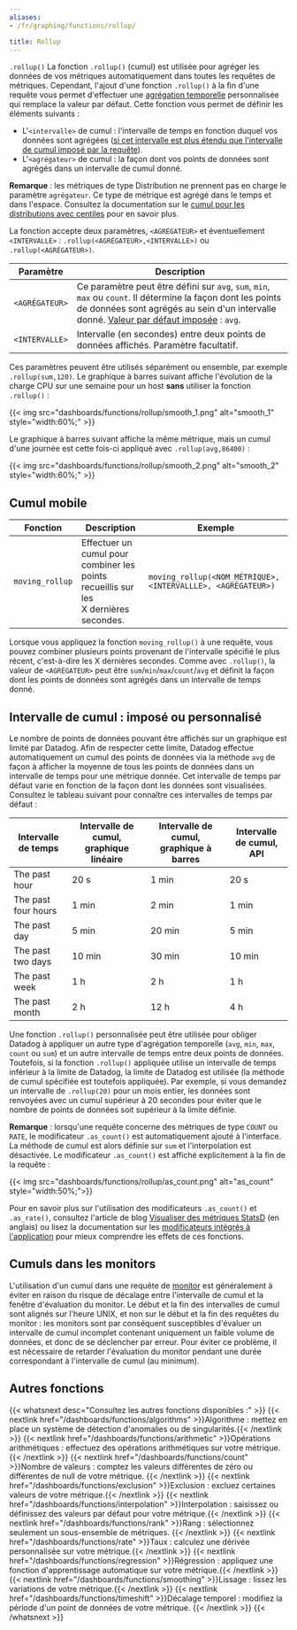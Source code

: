 ```yaml
---
aliases:
- /fr/graphing/functions/rollup/

title: Rollup
---
```


`.rollup()`
La fonction `.rollup()` (cumul) est utilisée pour agréger les données de vos métriques automatiquement dans toutes les requêtes de métriques. Cependant, l'ajout d'une fonction `.rollup()` à la fin d'une requête vous permet d'effectuer une [agrégation temporelle][1] personnalisée qui remplace la valeur par défaut. Cette fonction vous permet de définir les éléments suivants :

* L'`<intervalle>` de cumul : l'intervalle de temps en fonction duquel vos données sont agrégées ([si cet intervalle est plus étendu que l'intervalle de cumul imposé par la requête](#intervalle-de-cumul-impose-ou-personnalise)).
* L'`<agrégateur>` de cumul : la façon dont vos points de données sont agrégés dans un intervalle de cumul donné.

**Remarque** : les métriques de type Distribution ne prennent pas en charge le paramètre `agrégateur`. Ce type de métrique est agrégé dans le temps et dans l'espace. Consultez la documentation sur le [cumul pour les distributions avec centiles][2] pour en savoir plus.

La fonction accepte deux paramètres, `<AGRÉGATEUR>` et éventuellement `<INTERVALLE>` : `.rollup(<AGRÉGATEUR>,<INTERVALLE>)` ou `.rollup(<AGRÉGATEUR>)`.

| Paramètre  | Description                                                                                                     |
|------------|-----------------------------------------------------------------------------------------------------------------|
| `<AGRÉGATEUR>` | Ce paramètre peut être défini sur `avg`, `sum`, `min`, `max` ou `count`. Il détermine la façon dont les points de données sont agrégés au sein d'un intervalle donné. [Valeur par défaut imposée](#intervalle-de-cumul-impose-ou-personnalise) : `avg`. |
| `<INTERVALLE>`   | Intervalle (en secondes) entre deux points de données affichés. Paramètre facultatif.                                            |

Ces paramètres peuvent être utilisés séparément ou ensemble, par exemple `.rollup(sum,120)`. Le graphique à barres suivant affiche l'évolution de la charge CPU sur une semaine pour un host **sans** utiliser la fonction `.rollup()` :

{{< img src="dashboards/functions/rollup/smooth_1.png" alt="smooth_1" style="width:60%;" >}}

Le graphique à barres suivant affiche la même métrique, mais un cumul d'une journée est cette fois-ci appliqué avec `.rollup(avg,86400)` :

{{< img src="dashboards/functions/rollup/smooth_2.png" alt="smooth_2" style="width:60%;" >}}

## Cumul mobile


| Fonction        | Description                                    | Exemple |
|------------------|------------------------------------------------|------------------|
| `moving_rollup` | Effectuer un cumul pour combiner les points recueillis sur les X dernières secondes. | `moving_rollup(<NOM_MÉTRIQUE>, <INTERVALLLE>, <AGRÉGATEUR>)` |


Lorsque vous appliquez la fonction `moving_rollup()` à une requête, vous pouvez combiner plusieurs points provenant de l'intervalle spécifié le plus récent, c'est-à-dire les X dernières secondes. Comme avec `.rollup()`, la valeur de `<AGRÉGATEUR>` peut être `sum`/`min`/`max`/`count`/`avg` et définit la façon dont les points de données sont agrégés dans un intervalle de temps donné.

## Intervalle de cumul : imposé ou personnalisé

Le nombre de points de données pouvant être affichés sur un graphique est limité par Datadog. Afin de respecter cette limite, Datadog effectue automatiquement un cumul des points de données via la méthode `avg` de façon à afficher la moyenne de tous les points de données dans un intervalle de temps pour une métrique donnée. Cet intervalle de temps par défaut varie en fonction de la façon dont les données sont visualisées. Consultez le tableau suivant pour connaître ces intervalles de temps par défaut :

| Intervalle de temps           | Intervalle de cumul, graphique linéaire | Intervalle de cumul, graphique à barres | Intervalle de cumul, API |
|---------------------|-----------------------------|----------------------------|----------------------|
| The past hour       | 20 s                         | 1 min                         | 20 s                  |
| The past four hours    | 1 min                          | 2 min                         | 1 min                   |
| The past day        | 5 min                          | 20 min                        | 5 min                   |
| The past two days     | 10 min                         | 30 min                        | 10 min                  |
| The past week       | 1 h                         | 2 h                        | 1 h                  |
| The past month      | 2 h                         | 12 h                       | 4 h                  |

Une fonction `.rollup()` personnalisée peut être utilisée pour obliger Datadog à appliquer un autre type d'agrégation temporelle (`avg`, `min`, `max`, `count` ou `sum`) et un autre intervalle de temps entre deux points de données. Toutefois, si la fonction `.rollup()` appliquée utilise un intervalle de temps inférieur à la limite de Datadog, la limite de Datadog est utilisée (la méthode de cumul spécifiée est toutefois appliquée). Par exemple, si vous demandez un intervalle de `.rollup(20)` pour un mois entier, les données sont renvoyées avec un cumul supérieur à 20 secondes pour éviter que le nombre de points de données soit supérieur à la limite définie.

**Remarque** : lorsqu'une requête concerne des métriques de type `COUNT` ou `RATE`, le modificateur `.as_count()` est automatiquement ajouté à l'interface. La méthode de cumul est alors définie sur `sum` et l'interpolation est désactivée. Le modificateur `.as_count()` est affiché explicitement à la fin de la requête :

  {{< img src="dashboards/functions/rollup/as_count.png" alt="as_count" style="width:50%;">}}

Pour en savoir plus sur l'utilisation des modificateurs `.as_count()` et `.as_rate()`, consultez l'article de blog [Visualiser des métriques StatsD][3] (en anglais) ou lisez la documentation sur les [modificateurs intégrés à l'application][4] pour mieux comprendre les effets de ces fonctions.

## Cumuls dans les monitors

L'utilisation d'un cumul dans une requête de [monitor][5] est généralement à éviter en raison du risque de décalage entre l'intervalle de cumul et la fenêtre d'évaluation du monitor. Le début et la fin des intervalles de cumul sont alignés sur l'heure UNIX, et non sur le début et la fin des requêtes du monitor : les monitors sont par conséquent susceptibles d'évaluer un intervalle de cumul incomplet contenant uniquement un faible volume de données, et donc de se déclencher par erreur. Pour éviter ce problème, il est nécessaire de retarder l'évaluation du monitor pendant une durée correspondant à l'intervalle de cumul (au minimum).

## Autres fonctions

{{< whatsnext desc="Consultez les autres fonctions disponibles :" >}}
    {{< nextlink href="/dashboards/functions/algorithms" >}}Algorithme : mettez en place un système de détection d'anomalies ou de singularités.{{< /nextlink >}}
    {{< nextlink href="/dashboards/functions/arithmetic" >}}Opérations arithmétiques : effectuez des opérations arithmétiques sur votre métrique.  {{< /nextlink >}}
    {{< nextlink href="/dashboards/functions/count" >}}Nombre de valeurs : comptez les valeurs différentes de zéro  ou différentes de null de votre métrique. {{< /nextlink >}}
    {{< nextlink href="/dashboards/functions/exclusion" >}}Exclusion : excluez certaines valeurs de votre métrique.{{< /nextlink >}}
    {{< nextlink href="/dashboards/functions/interpolation" >}}Interpolation : saisissez ou définissez des valeurs par défaut pour votre métrique.{{< /nextlink >}}
    {{< nextlink href="/dashboards/functions/rank" >}}Rang : sélectionnez seulement un sous-ensemble de métriques. {{< /nextlink >}}
    {{< nextlink href="/dashboards/functions/rate" >}}Taux : calculez une dérivée personnalisée sur votre métrique.{{< /nextlink >}}
    {{< nextlink href="/dashboards/functions/regression" >}}Régression : appliquez une fonction d'apprentissage automatique sur votre métrique.{{< /nextlink >}}
    {{< nextlink href="/dashboards/functions/smoothing" >}}Lissage : lissez les variations de votre métrique.{{< /nextlink >}}
    {{< nextlink href="/dashboards/functions/timeshift" >}}Décalage temporel : modifiez la période d'un point de données de votre métrique. {{< /nextlink >}}
{{< /whatsnext >}}

[1]: /fr/dashboards/functions/#proceed-to-time-aggregation
[2]: /fr/metrics/faq/rollup-for-distributions-with-percentiles/
[3]: https://www.datadoghq.com/blog/visualize-statsd-metrics-counts-graphing
[4]: /fr/metrics/custom_metrics/type_modifiers/
[5]: /fr/monitors/create/types/metric/
